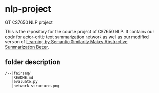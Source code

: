 # nlp-project
GT CS7650 NLP project

This is the repository for the course project of CS7650 NLP. It contains our code for actor-critic text summarization network as well as 
our modified version of [Learning by Semantic Similarity Makes Abstractive Summarization Better](https://github.com/icml-2020-nlp/semsim).

## folder description
```
/--|fairseq/
   |README.md
   |evaluate.py
   |network structure.png
```